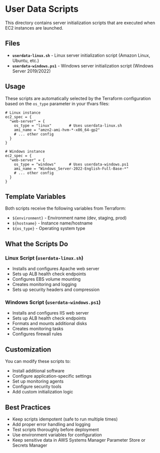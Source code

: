 # User Data Scripts

This directory contains server initialization scripts that are executed when EC2 instances are launched.

## Files

- **`userdata-linux.sh`** - Linux server initialization script (Amazon Linux, Ubuntu, etc.)
- **`userdata-windows.ps1`** - Windows server initialization script (Windows Server 2019/2022)

## Usage

These scripts are automatically selected by the Terraform configuration based on the `os_type` parameter in your tfvars files:

```hcl
# Linux instance
ec2_spec = {
  "web-server" = {
    os_type = "linux"        # Uses userdata-linux.sh
    ami_name = "amzn2-ami-hvm-*-x86_64-gp2"
    # ... other config
  }
}

# Windows instance  
ec2_spec = {
  "web-server" = {
    os_type = "windows"      # Uses userdata-windows.ps1
    ami_name = "Windows_Server-2022-English-Full-Base-*"
    # ... other config
  }
}
```

## Template Variables

Both scripts receive the following variables from Terraform:

- `${environment}` - Environment name (dev, staging, prod)
- `${hostname}` - Instance name/hostname
- `${os_type}` - Operating system type

## What the Scripts Do

### Linux Script (`userdata-linux.sh`)
- Installs and configures Apache web server
- Sets up ALB health check endpoints
- Configures EBS volume mounting
- Creates monitoring and logging
- Sets up security headers and compression

### Windows Script (`userdata-windows.ps1`)
- Installs and configures IIS web server
- Sets up ALB health check endpoints
- Formats and mounts additional disks
- Creates monitoring tasks
- Configures firewall rules

## Customization

You can modify these scripts to:
- Install additional software
- Configure application-specific settings
- Set up monitoring agents
- Configure security tools
- Add custom initialization logic

## Best Practices

- Keep scripts idempotent (safe to run multiple times)
- Add proper error handling and logging
- Test scripts thoroughly before deployment
- Use environment variables for configuration
- Keep sensitive data in AWS Systems Manager Parameter Store or Secrets Manager